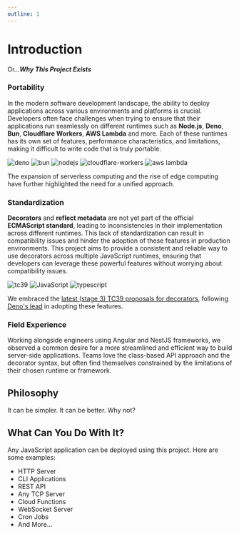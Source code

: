 ```yaml
---
outline: 1
---
```


# Introduction

Or...**_Why This Project Exists_**

### Portability

In the modern software development landscape, the ability to deploy applications across various environments and
platforms is crucial. Developers often face challenges when trying to ensure that their applications run seamlessly on
different runtimes such as **Node.js**, **Deno**, **Bun**, **Cloudflare Workers**, **AWS Lambda** and more. Each of
these runtimes has its own set of features, performance characteristics, and limitations, making it difficult to write
code that is truly portable.

<div class="runtimes">
<img src="../public/deno.svg" alt="deno" title="deno" />
<img src="../public/bun.svg" alt="bun" title="bun" />
<img src="../public/node.svg" alt="nodejs" title="nodejs" />
<img src="../public/cloudflare-workers.svg" alt="cloudflare-workers" title="cloudflare-workers" />
<img src="../public/aws.svg" alt="aws lambda" title="aws lambda"/>
</div>

The expansion of serverless computing and the rise of edge computing have further highlighted the need for a unified
approach.

### Standardization

**Decorators** and **reflect metadata** are not yet part of the official **ECMAScript standard**, leading to inconsistencies in
their implementation across different runtimes. This lack of standardization can result in compatibility issues and
hinder the adoption of these features in production environments. This project aims to provide a consistent and reliable
way to use decorators across multiple JavaScript runtimes, ensuring that developers can leverage these powerful features
without worrying about compatibility issues.

<div class="runtimes">
<img src="../public/tc39.svg" alt="tc39" title="tc39" />
<img src="../public/js.svg" alt="JavaScript" title="JavaScript" />
<img src="../public/typescript.svg" alt="typescript" title="typescript" />
</div>

We embraced the [latest (stage 3) TC39 proposals for decorators](https://github.com/tc39/proposal-decorators), following
[Deno's lead](https://decorators.deno.dev/) in adopting these features.

### Field Experience

Working alongside engineers using Angular and NestJS frameworks, we observed a common desire for a more
streamlined and efficient way to build server-side applications. Teams love the class-based API approach and the
decorator syntax, but often find themselves constrained by the limitations of their chosen runtime or framework.

## Philosophy

It can be simpler. It can be better. Why not?

## What Can You Do With It?

Any JavaScript application can be deployed using this project. Here are some examples:

- HTTP Server
- CLI Applications
- REST API
- Any TCP Server
- Cloud Functions
- WebSocket Server
- Cron Jobs
- And More...
